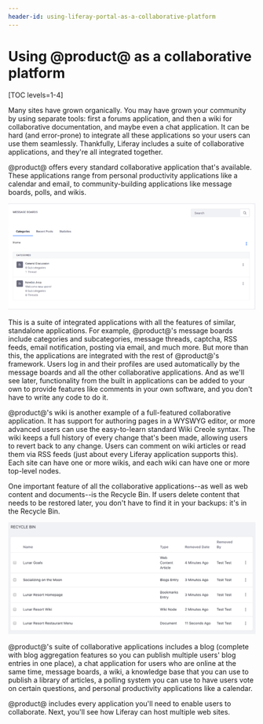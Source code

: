 ```yaml
---
header-id: using-liferay-portal-as-a-collaborative-platform
---
```


# Using @product@ as a collaborative platform

[TOC levels=1-4]

Many sites have grown organically. You may have grown your community by using
separate tools: first a forums application, and then a wiki for collaborative
documentation, and maybe even a chat application. It can be hard (and
error-prone) to integrate all these applications so your users can use them
seamlessly. Thankfully, Liferay includes a suite of collaborative applications,
and they're all integrated together. 

@product@ offers every standard collaborative application that's available.
These applications range from personal productivity applications like a calendar
and email, to community-building applications like message boards, polls, and
wikis. 

![Figure 1.6: @product@'s message boards are as fully featured as any standalone forum application, with the added benefit that they're integrated with the rest of the system.](../../images/01-message-boards.png)

This is a suite of integrated applications with all the features of similar,
standalone applications. For example, @product@'s message boards include
categories and subcategories, message threads, captcha, RSS feeds, email
notification, posting via email, and much more. But more than this, the
applications are integrated with the rest of @product@'s framework. Users
log in and their profiles are used automatically by the message boards and all
the other collaborative applications. And as we'll see later, functionality from
the built in applications can be added to your own to provide features like
comments in your own software, and you don't have to write any code to do it. 

@product@'s wiki is another example of a full-featured collaborative
application. It has support for authoring pages in a WYSWYG editor, or more
advanced users can use the easy-to-learn standard Wiki Creole syntax. The wiki
keeps a full history of every change that's been made, allowing users to revert
back to any change. Users can comment on wiki articles or read them via RSS
feeds (just about every Liferay application supports this). Each site can have
one or more wikis, and each wiki can have one or more top-level nodes. 

One important feature of all the collaborative applications--as well as web
content and documents--is the Recycle Bin. If users delete content that needs to
be restored later, you don't have to find it in your backups: it's in the
Recycle Bin. 

![Figure 1.7: The Recycle Bin can hold any kind of content.](../../images/recycle-bin-overview.png)

@product@'s suite of collaborative applications includes a blog (complete
with blog aggregation features so you can publish multiple users' blog entries
in one place), a chat application for users who are online at the same time,
message boards, a wiki, a knowledge base that you can use to publish a library
of articles, a polling system you can use to have users vote on certain
questions, and personal productivity applications like a calendar.

@product@ includes every application you'll need to enable users to
collaborate. Next, you'll see how Liferay can host multiple web sites.
